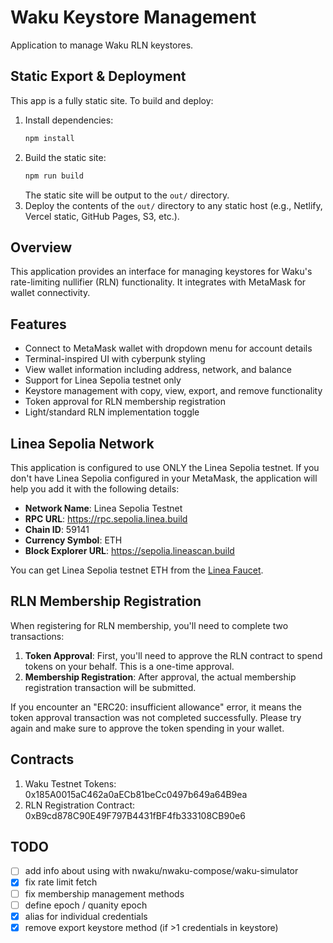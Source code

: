 # Waku Keystore Management

Application to manage Waku RLN keystores.

## Static Export & Deployment

This app is a fully static site. To build and deploy:

1. Install dependencies:
   ```sh
   npm install
   ```
2. Build the static site:
   ```sh
   npm run build
   ```
   The static site will be output to the `out/` directory.
3. Deploy the contents of the `out/` directory to any static host (e.g., Netlify, Vercel static, GitHub Pages, S3, etc.).

## Overview

This application provides an interface for managing keystores for Waku's rate-limiting nullifier (RLN) functionality. It integrates with MetaMask for wallet connectivity.

## Features

- Connect to MetaMask wallet with dropdown menu for account details
- Terminal-inspired UI with cyberpunk styling
- View wallet information including address, network, and balance
- Support for Linea Sepolia testnet only
- Keystore management with copy, view, export, and remove functionality
- Token approval for RLN membership registration
- Light/standard RLN implementation toggle


## Linea Sepolia Network

This application is configured to use ONLY the Linea Sepolia testnet. If you don't have Linea Sepolia configured in your MetaMask, the application will help you add it with the following details:

- **Network Name**: Linea Sepolia Testnet
- **RPC URL**: https://rpc.sepolia.linea.build
- **Chain ID**: 59141
- **Currency Symbol**: ETH
- **Block Explorer URL**: https://sepolia.lineascan.build

You can get Linea Sepolia testnet ETH from the [Linea Faucet](https://faucet.goerli.linea.build/).

## RLN Membership Registration

When registering for RLN membership, you'll need to complete two transactions:

1. **Token Approval**: First, you'll need to approve the RLN contract to spend tokens on your behalf. This is a one-time approval.
2. **Membership Registration**: After approval, the actual membership registration transaction will be submitted.

If you encounter an "ERC20: insufficient allowance" error, it means the token approval transaction was not completed successfully. Please try again and make sure to approve the token spending in your wallet.

## Contracts

1. Waku Testnet Tokens: 0x185A0015aC462a0aECb81beCc0497b649a64B9ea
2. RLN Registration Contract: 0xB9cd878C90E49F797B4431fBF4fb333108CB90e6

## TODO
- [ ] add info about using with nwaku/nwaku-compose/waku-simulator
- [x] fix rate limit fetch
- [ ] fix membership management methods
- [ ] define epoch / quanity epoch
- [x] alias for individual credentials
- [x] remove export keystore method (if >1 credentials in keystore)